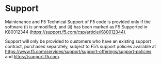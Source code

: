 # Support

Maintenance and F5 Technical Support of F5 code is provided only if the software (i) is unmodified; and (ii) has been marked as F5 Supported in K80012344 (https://support.f5.com/csp/article/K80012344).  

Support will only be provided to customers who have an existing support contract, purchased separately, subject to F5’s support policies available at https://www.f5.com/services/support/support-offerings/support-policies and https://support.f5.com.
